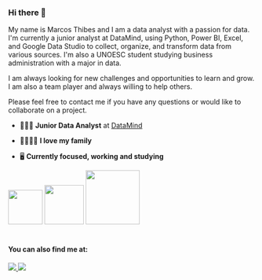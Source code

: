 ### Hi there 👋
My name is Marcos Thibes and I am a data analyst with a passion for data. I'm currently a junior analyst at DataMind, using Python, Power BI, Excel, and Google Data Studio to collect, organize, and transform data from various sources. I'm also a UNOESC student studying business administration with a major in data.

I am always looking for new challenges and opportunities to learn and grow. I am also a team player and always willing to help others.

Please feel free to contact me if you have any questions or would like to collaborate on a project.

- 👨🏻‍💻 **Junior Data Analyst** at [DataMind](https://datamind.dev.br/)
- 👨‍👩‍👧‍👧 **I love my family**


- 🖥️ **Currently focused, working and studying**
<div style="display: inline">
<img width="70" height="70" src="https://cdn.jsdelivr.net/gh/devicons/devicon/icons/python/python-original-wordmark.svg" />
<img width="80" height="80" src="https://cdn.jsdelivr.net/gh/devicons/devicon/icons/pandas/pandas-original-wordmark.svg" />
<img width="110" height="110" src="https://cdn.jsdelivr.net/gh/devicons/devicon/icons/googlecloud/googlecloud-original-wordmark.svg" />
</div>    

#

#### You can also find me at:
<a href="https://www.linkedin.com/in/mvtk1984/">
  <img src="https://camo.githubusercontent.com/7e1a1a039c75a7c4d2a91d7f97bf0a1c2adcf7cb49b7dbbfc02963a4f9fdaca4/68747470733a2f2f696d672e736869656c64732e696f2f62616467652f6c696e6b6564696e2d2532333030373742352e7376673f7374796c653d666f722d7468652d6261646765266c6f676f3d6c696e6b6564696e266c6f676f436f6c6f723d7768697465" />
</a>
<a href="https://www.instagram.com/mircothibes/">
  <img
src="https://camo.githubusercontent.com/7a705494c370a8412797521701153d2873fb39109edf80afc408efd0927ae2d0/68747470733a2f2f696d672e736869656c64732e696f2f62616467652f496e7374616772616d2d2532334534343035462e7376673f7374796c653d666f722d7468652d6261646765266c6f676f3d496e7374616772616d266c6f676f436f6c6f723d7768697465" />
</a>

          



             
             
